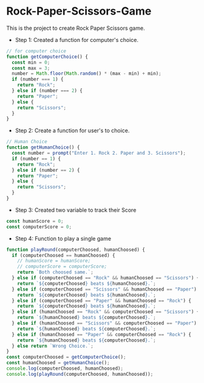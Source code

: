 # Rock-Paper-Scissors-Game

This is the project to create Rock Paper Scissors game.

- Step 1: Created a function for computer's choice.

```JavaScript
// for computer choice
function getComputerChoice() {
  const min = 0;
  const max = 3;
  number = Math.floor(Math.random() * (max - min) + min);
  if (number === 1) {
    return "Rock";
  } else if (number === 2) {
    return "Paper";
  } else {
    return "Scissors";
  }
}
```

- Step 2: Create a function for user's to choice.

```JavaScript
// Human Choice
function getHumanChoice() {
  const number = prompt("Enter 1. Rock 2. Paper and 3. Scissors");
  if (number == 1) {
    return "Rock";
  } else if (number == 2) {
    return "Paper";
  } else {
    return "Scissors";
  }
}
```

- Step 3: Created two variable to track their Score

```JavaScript
const humanScore = 0;
const computerScore = 0;
```

- Step 4: Function to play a single game

```JavaScript
function playRound(computerChoosed, humanChoosed) {
  if (computerChoosed == humanChoosed) {
    // humanScore = humanScore;
    // computerScore = computerScore;
    return `Both choosed same.`;
  } else if (computerChoosed == "Rock" && humanChoosed == "Scissors") {
    return `${computerChoosed} beats ${humanChoosed}.`;
  } else if (computerChoosed == "Scissors" && humanChoosed == "Paper") {
    return `${computerChoosed} beats ${humanChoosed}.`;
  } else if (computerChoosed == "Paper" && humanChoosed == "Rock") {
    return `${computerChoosed} beats ${humanChoosed}.`;
  } else if (humanChoosed == "Rock" && computerChoosed == "Scissors") {
    return `${humanChoosed} beats ${computerChoosed}.`;
  } else if (humanChoosed == "Scissors" && computerChoosed == "Paper") {
    return `${humanChoosed} beats ${computerChoosed}.`;
  } else if (humanChoosed == "Paper" && computerChoosed == "Rock") {
    return `${humanChoosed} beats ${computerChoosed}.`;
  } else return `Wrong Choice.`;
}
const computerChoosed = getComputerChoice();
const humanChoosed = getHumanChoice();
console.log(computerChoosed, humanChoosed);
console.log(playRound(computerChoosed, humanChoosed));
```
